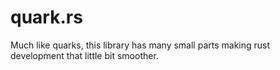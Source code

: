 # quark.rs
Much like quarks, this library has many small parts making rust development that little bit smoother.